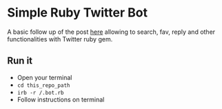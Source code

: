 # Simple Ruby Twitter Bot

A basic follow up of the post [here](http://www.codebycodes.com/blog/2015/08/31/creating-a-simeple-twitter-bot-with-ruby) allowing to search, fav, reply and other functionalities with Twitter ruby gem.

## Run it

- Open your terminal
- `cd this_repo_path`
- `irb -r /.bot.rb`
- Follow instructions on terminal